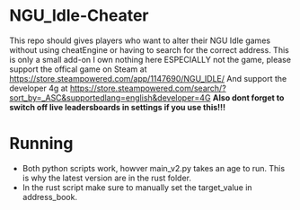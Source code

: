 # NGU_Idle-Cheater
This repo should gives players who want to alter their NGU Idle games without using cheatEngine or having to search for the correct address. This is only a small add-on I own nothing here ESPECIALLY not the game, please support the offical game on Steam at https://store.steampowered.com/app/1147690/NGU_IDLE/
And support the developer 4g at https://store.steampowered.com/search/?sort_by=_ASC&supportedlang=english&developer=4G
**Also dont forget to switch off live leadersboards in settings if you use this!!!**

# Running
- Both python scripts work, howver main_v2.py takes an age to run. This is why the latest version are in the rust folder.
- In the rust script make sure to manually set the target_value in address_book.
